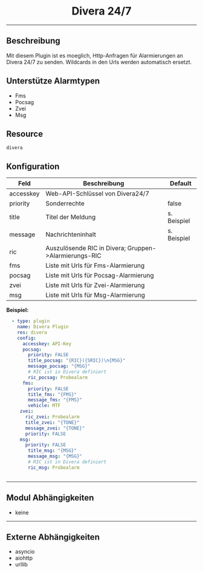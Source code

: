 # <center>Divera 24/7</center> 
---

## Beschreibung
Mit diesem Plugin ist es moeglich, Http-Anfragen für Alarmierungen an Divera 24/7 zu senden.
Wildcards in den Urls werden automatisch ersetzt.

## Unterstütze Alarmtypen
- Fms
- Pocsag
- Zvei
- Msg

## Resource
`divera`

## Konfiguration
|Feld|Beschreibung|Default|
|----|------------|-------|
|accesskey|Web-API-Schlüssel von Divera24/7 ||
|priority|Sonderrechte|false|
|title| Titel der Meldung | s. Beispiel|
|message| Nachrichteninhalt| s. Beispiel|
|ric|Auszulösende RIC in Divera; Gruppen->Alarmierungs-RIC||
|fms|Liste mit Urls für Fms-Alarmierung||
|pocsag|Liste mit Urls für Pocsag-Alarmierung||
|zvei|Liste mit Urls für Zvei-Alarmierung||
|msg|Liste mit Urls für Msg-Alarmierung||

**Beispiel:**
```yaml
  - type: plugin
    name: Divera Plugin
    res: divera
    config:
      accesskey: API-Key
      pocsag:
        priority: FALSE
        title_pocsag: "{RIC}({SRIC})\n{MSG}"
        message_pocsag: "{MSG}"
        # RIC ist in Divera definiert
        ric_pocsag: Probealarm
      fms:
        priority: FALSE
        title_fms: "{FMS}"
        message_fms: "{FMS}"
        vehicle: MTF
     zvei:
       ric_zvei: Probealarm
       title_zvei: "{TONE}"
       message_zvei: "{TONE}"
       priority: FALSE
     msg:
       priority: FALSE
        title_msg: "{MSG}"
        message_msg: "{MSG}"
        # RIC ist in Divera definiert
        ric_msg: Probealarm
      
```

---
## Modul Abhängigkeiten
- keine

---
## Externe Abhängigkeiten
- asyncio
- aiohttp
- urllib
